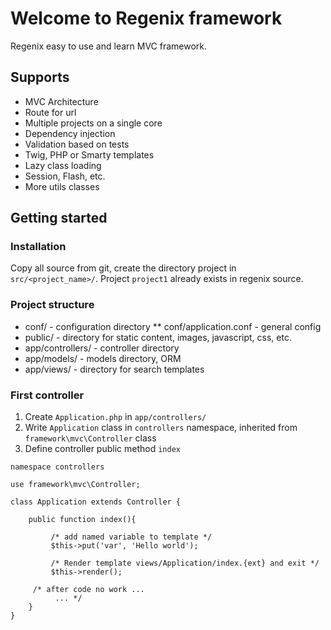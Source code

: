Welcome to Regenix framework
============================

Regenix easy to use and learn MVC framework.

Supports
--------
* MVC Architecture
* Route for url
* Multiple projects on a single core 
* Dependency injection
* Validation based on tests
* Twig, PHP or Smarty templates
* Lazy class loading
* Session, Flash, etc.
* More utils classes


Getting started
---------------

### Installation

Copy all source from git, create the directory project in `src/<project_name>/`. 
Project `project1` already exists in regenix source. 

### Project structure

* conf/ - configuration directory
** conf/application.conf - general config
* public/ - directory for static content, images, javascript, css, etc.
* app/controllers/ - controller directory
* app/models/ - models directory, ORM
* app/views/ - directory for search templates

### First controller

1. Create `Application.php` in `app/controllers/`
2. Write `Application` class in `controllers` namespace, inherited from `framework\mvc\Controller` class
3. Define controller public method `index`


```
namespace controllers

use framework\mvc\Controller;

class Application extends Controller {

    public function index(){
          
         /* add named variable to template */
         $this->put('var', 'Hello world');

         /* Render template views/Application/index.{ext} and exit */
         $this->render();

	 /* after code no work ...
          ... */
    }
}
```
